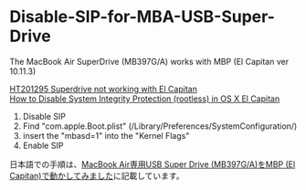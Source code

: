 # Disable-SIP-for-MBA-USB-Super-Drive

The MacBook Air SuperDrive (MB397G/A) works with MBP (El Capitan ver 10.11.3)

[HT201295 Superdrive not working with El Capitan](https://discussions.apple.com/message/29360321#29360321)    
[How to Disable System Integrity Protection (rootless) in OS X El Capitan](http://osxdaily.com/2015/10/05/disable-rootless-system-integrity-protection-mac-os-x/)    

1) Disable SIP   
2) Find "com.apple.Boot.plist" (/Library/Preferences/SystemConfiguration/)   
3) insert the "mbasd=1" into the "Kernel Flags"   
4) Enable SIP   

日本語での手順は、[MacBook Air専用USB Super Drive (MB397G/A)をMBP (El Capitan)で動かしてみました](http://www.ken-g.com/blog/archives/201603/macbook-air-superdrive-elcapitan.html)に記載しています。
